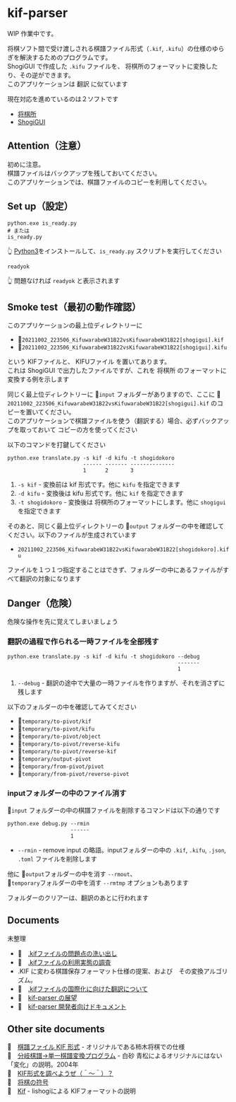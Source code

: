 # kif-parser

WIP 作業中です。  

将棋ソフト間で受け渡しされる棋譜ファイル形式（`.kif`, `.kifu`）の仕様のゆらぎを解決するためのプログラムです。  
ShogiGUI で作成した `.kifu` ファイルを、 将棋所のフォーマットに変換したり、その逆ができます。  
このアプリケーションは 翻訳 に似ています  

現在対応を進めているのは２ソフトです

* [将棋所](http://shogidokoro.starfree.jp/)
* [ShogiGUI](http://shogigui.siganus.com/)

## Attention（注意）

初めに注意。  
棋譜ファイルはバックアップを残しておいてください。  
このアプリケーションでは、棋譜ファイルのコピーを利用してください。  

## Set up（設定）

```shell
python.exe is_ready.py
# または
is_ready.py
```

👆 [Python3](https://www.python.org/)をインストールして、`is_ready.py` スクリプトを実行してください

```shell
readyok
```

👆 問題なければ `readyok` と表示されます

## Smoke test（最初の動作確認）

このアプリケーションの最上位ディレクトリーに  

* 📄`20211002_223506_KifuwarabeW31B22vsKifuwarabeW31B22[shogigui].kif`
* 📄`20211002_223506_KifuwarabeW31B22vsKifuwarabeW31B22[shogigui].kifu`

という KIFファイルと、 KIFUファイル を置いてあります。  
これは ShogiGUI で出力したファイルですが、これを 将棋所 のフォーマットに変換する例を示します  

同じく最上位ディレクトリーに 📂`input` フォルダーがありますので、ここに 📄`20211002_223506_KifuwarabeW31B22vsKifuwarabeW31B22[shogigui].kif` のコピーを置いてください。  
このアプリケーションで棋譜ファイルを使う（翻訳する）場合、必ずバックアップを取っておいて コピーの方を使ってください  

以下のコマンドを打鍵してください  

```shell
python.exe translate.py -s kif -d kifu -t shogidokoro
                        ------ ------- --------------
                        1      2       3
```

1. `-s kif` - 変換前は kif 形式です。他に `kifu` を指定できます
2. `-d kifu` - 変換後は kifu 形式です。他に `kif` を指定できます
3. `-t shogidokoro` - 変換後は 将棋所のフォーマットにします。他に `shogigui` を指定できます

そのあと、同じく最上位ディレクトリーの 📂`output` フォルダーの中を確認してください。以下のファイルが生成されています  

* `20211002_223506_KifuwarabeW31B22vsKifuwarabeW31B22[shogidokoro].kifu`

ファイルを１つ１つ指定することはできず、フォルダーの中にあるファイルがすべて翻訳の対象になります  

## Danger（危険）

危険な操作を先に覚えてしまいましょう  

### 翻訳の過程で作られる一時ファイルを全部残す

```shell
python.exe translate.py -s kif -d kifu -t shogidokoro --debug
                                                      -------
                                                      1
```

1. `--debug` - 翻訳の途中で大量の一時ファイルを作りますが、それを消さずに残します

以下のフォルダーの中を確認してみてください

* 📂`temporary/to-pivot/kif`
* 📂`temporary/to-pivot/kifu`
* 📂`temporary/to-pivot/object`
* 📂`temporary/to-pivot/reverse-kifu`
* 📂`temporary/to-pivot/reverse-kif`
* 📂`temporary/output-pivot`
* 📂`temporary/from-pivot/pivot`
* 📂`temporary/from-pivot/reverse-pivot`

### inputフォルダーの中のファイル消す

📂`input` フォルダーの中の棋譜ファイルを削除するコマンドは以下の通りです  

```shell
python.exe debug.py --rmin
                    ------
                    1
```

* `--rmin` - remove input の略語。inputフォルダーの中の `.kif`, `.kifu`, `.json`, `.toml` ファイルを削除します

他に 📂`output`フォルダーの中を消す `--rmout`、  
📂`temporary`フォルダーの中を消す `--rmtmp` オプションもあります

フォルダーのクリアーは、翻訳のあとに行われます

## Documents

未整理  

* 📖　[.kifファイルの問題点の洗い出し](./docs/research.md)
* 📖　[.kifファイルの利用実態の調査](./docs/examples)
* .KIF に変わる棋譜保存フォーマット仕様の提案、および　その変換アルゴリズム。
* 📖　[.kifファイルの国際化に向けた翻訳について](./docs/translation.md)
* 📖　[kif-parser の展望](./docs/vision.md)  
* 📖　[kif-parser 開発者向けドキュメント](./docs/developer.md)  

## Other site documents

📖　[棋譜ファイル KIF 形式](http://kakinoki.o.oo7.jp/kif_format.html) - オリジナルである柿木将棋での仕様  
📖　[分岐棋譜→単一棋譜変換プログラム](http://www.hakusa.net/computer/free/kifuconv.html) - 白砂 青松によるオリジナルにはない「変化」の説明。2004年  
📖　[KIF形式を調べようぜ（＾～＾）？](https://crieit.net/drafts/6150ffc21e0de)  
📖　[将棋の符号](https://crieit.net/drafts/615192ae93d14)  
📖　[Kif](https://lishogi.org/explanation/kif) - lishogiによる KIFフォーマットの説明  
